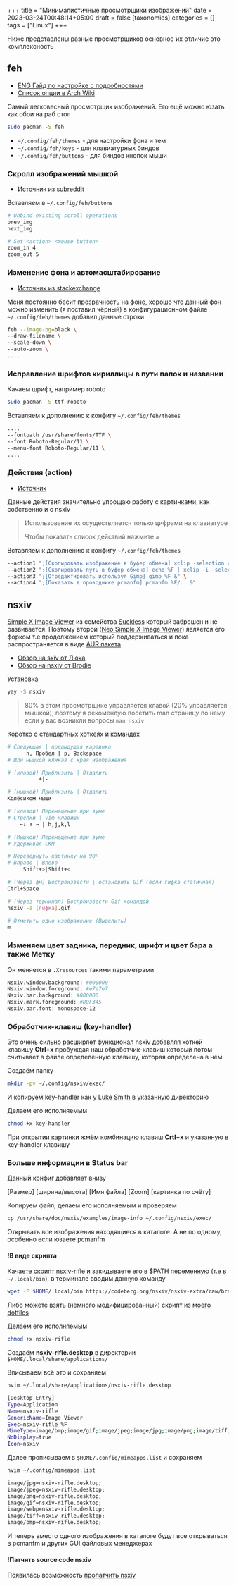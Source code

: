 +++
title = "Минималистичные просмотрщики изображений"
date = 2023-03-24T00:48:14+05:00
draft = false
[taxonomies]
categories = []
tags = ["Linux"]
+++

Ниже представлены разные просмотрщиков основное их отличие это комплексность

## feh

- [ENG Гайд по настройке с подробностями](https://uriesk.wordpress.com/2017/04/30/using-feh-as-the-default-image-viewerbrowser-in-a-tiling-wm-environment/)
- [Список опции в Arch Wiki](https://man.archlinux.org/man/feh.1#OPTIONS)

Самый легковесный просмотрщик изображений. Его ещё можно юзать как обои на раб стол

```sh
sudo pacman -S feh
```

- `~/.config/feh/themes` - для настройки фона и тем
- `~/.config/feh/keys` - для клавиатурных биндов
- `~/.config/feh/buttons` - для биндов кнопок мыши

### Скролл изображений мышкой

- [Источник из subreddit](https://www.reddit.com/r/linuxquestions/comments/ae3pzr/how_to_get_feh_to_zoom_in_with_scroll_wheel/)

Вставляем в `~/.config/feh/buttons`

```sh
# Unbind existing scroll operations
prev_img
next_img

# Set <action> <mouse button>
zoom_in 4
zoom_out 5
```

### Изменение фона и автомасштабирование

- [Источник из stackexchange](https://unix.stackexchange.com/questions/426526/how-to-permanently-set-default-color-of-fehs-background-to-black)

Меня постоянно бесит прозрачность на фоне, хорошо что данный фон можно изменить (я поставил чёрный) в конфигурационном файле `~/.config/feh/themes` добавил данные строки

```sh
feh --image-bg=black \
--draw-filename \
--scale-down \
--auto-zoom \
....
```

### Исправление шрифтов кириллицы в пути папок и названии

Качаем шрифт, например roboto

```sh
sudo pacman -S ttf-roboto
```

Вставляем к дополнению к конфигу `~/.config/feh/themes`

```sh
....
--fontpath /usr/share/fonts/TTF \
--font Roboto-Regular/11 \
--menu-font Roboto-Regular/11 \
....
```

### Действия (action)

- [Источник](https://unix.stackexchange.com/questions/227863/bind-key-to-custom-script-in-feh)

Данные действия значительно упрощаю работу с картинками, как собственно и с nsxiv

> Использование их осуществляется только цифрами на клавиатуре
>
> Чтобы показать список действий нажмите `a`

Вставляем к дополнению к конфигу `~/.config/feh/themes`

```sh
--action1 ";[Скопировать изображение в буфер обмена] xclip -selection clipboard -t image/png < %F && dunstify 'Изображение скопировано!' '%F'" \
--action2 ";[Скопировать путь в буфер обмена] echo %F | xclip -i -selection clipboard && dunstify 'Путь к файлу скопирован' '%F'"  \
--action3 ";[Отредактировать используя Gimp] gimp %F &" \
--action4 ";[Показать в проводнике pcmanfm] pcmanfm %F/.. &"
```

## nsxiv

[Simple X Image Viewer](https://github.com/muennich/sxiv) из семейства [Suckless](https://suckless.org/) который заброшен и не развивается. Поэтому второй ([Neo Simple X Image Viewer](https://codeberg.org/nsxiv/nsxiv)) является его форком т.е продолжением который поддерживаться и пока распространяется в виде [AUR пакета](https://aur.archlinux.org/packages/nsxiv)

- [Обзор на sxiv от Люка](https://www.youtube.com/watch?v=GYW9i_u5PYs)
- [Обзор на nsxiv от Brodie](https://www.youtube.com/watch?v=ocwuA9Cs8RA)

Установка

```sh
yay -S nsxiv
```

> 80% в этом просмотрщике управляется клавой (20% управляется мышкой), поэтому я рекомендую посетить man страницу по нему если у вас возникли вопросы `man nsxiv`

Коротко о стандартных хоткеях и командах

```sh
# Следующая | предыдущая картинка
      n, Пробел | p, Backspace
# Или мышкой кликая с края изображения

# (клавой) Приблизить | Отдалить
          +|-

# (мышкой) Приблизить | Отдалить
Колёсиком мыши

# (клавой) Перемещение при зуме
# Стрелки | vim клавиши
    ←↓ ↑ → | h,j,k,l

# (Мышкой) Перемещение при зуме
# Удерживая СКМ

# Перевернуть картинку на 90º
# Вправо | Влево
     Shift+>|Shift+<

# (Через фм) Воспроизвести | остановить Gif (если гифка статичная)
Ctrl+Space

# (Через терминал) Воспроизвести Gif командой
nsxiv -a [гифка].gif

# Отметить одно изображение (Выделить)
m
```

### Изменяем цвет задника, передник, шрифт и цвет бара а также Метку

Он меняется в `.Xresources` такими параметрами

```sh
Nsxiv.window.background: #000000
Nsxiv.window.foreground: #e7e7e7
Nsxiv.bar.background: #000000
Nsxiv.mark.foreground: #8DF345
Nsxiv.bar.font: monospace-12
```

### Обработчик-клавиш (key-handler)

Это очень сильно расширяет функционал nsxiv добавляя хоткей клавишу **Ctrl+x** пробуждая наш обработчик-клавиш который потом считывает в файле определённую клавишу, которая определена в нём

Создаём папку

```sh
mkdir -pv ~/.config/nsxiv/exec/
```

И копируем key-handler как у [Luke Smith](https://github.com/LukeSmithxyz/voidrice/blob/master/.config/sxiv/exec/key-handler) в указанную директорию

Делаем его исполняемым

```sh
chmod +x key-handler
```

При открытии картинки жмём комбинацию клавиш **Crtl+x** и указанную в key-handler клавишу

### Больше информации в Status bar

Данный конфиг добавляет внизу

[Размер] [ширина/высота] [Имя файла] [Zoom] [картинка по счёту]

Копируем файл, делаем его исполняемым и проверяем

```sh
cp /usr/share/doc/nsxiv/examples/image-info ~/.config/nsxiv/exec/
```

Открывать все изображения находящиеся в каталоге. А не по одному, особенно если юзаете pcmanfm

#### !В виде скрипта

[Качаете скрипт nsxiv-rifle](https://codeberg.org/nsxiv/nsxiv-extra/raw/branch/master/scripts/nsxiv-rifle/nsxiv-rifle) и закидываете его в $PATH переменную (т.е в `~/.local/bin`), в терминале вводим данную команду

```sh
wget -P $HOME/.local/bin https://codeberg.org/nsxiv/nsxiv-extra/raw/branch/master/scripts/nsxiv-rifle/nsxiv-rifle
```

Либо можете взять (немного модифицированный) скрипт из [моего dotfiles](https://gitlab.com/anzix/dotfiles/-/raw/master/base/local/.local/bin/scripts/nsxiv-rifle)

Делаем его исполняемым

```sh
chmod +x nsxiv-rifle
```

Создаём **nsxiv-rifle.desktop** в директории `$HOME/.local/share/applications/`

Вписываем всё это и сохраняем

```sh
nvim ~/.local/share/applications/nsxiv-rifle.desktop
```

```sh
[Desktop Entry]
Type=Application
Name=nsxiv-rifle
GenericName=Image Viewer
Exec=nsxiv-rifle %F
MimeType=image/bmp;image/gif;image/jpeg;image/jpg;image/png;image/tiff;image/x-bmp;image/x-portable-anymap;image/x-portable-bitmap;image/x-portable-graymap;image/x-tga;image/x-xpixmap;image/webp;
NoDisplay=true
Icon=nsxiv
```

Далее прописываем в `$HOME/.config/mimeapps.list` и сохраняем

```sh
nvim ~/.config/mimeapps.list
```

```sh
image/jpg=nsxiv-rifle.desktop;
image/jpeg=nsxiv-rifle.desktop;
image/png=nsxiv-rifle.desktop;
image/gif=nsxiv-rifle.desktop;
image/webp=nsxiv-rifle.desktop;
image/tiff=nsxiv-rifle.desktop;
image/bmp=nsxiv-rifle.desktop;
```

И теперь вместо одного изображения в каталоге будут все открываться в pcmanfm и других GUI файловых менеджерах

#### !Патчить source code nsxiv

Появилась возможность [пропатчить nsxiv](https://codeberg.org/nsxiv/nsxiv-extra/src/branch/master/patches/load-dir)
